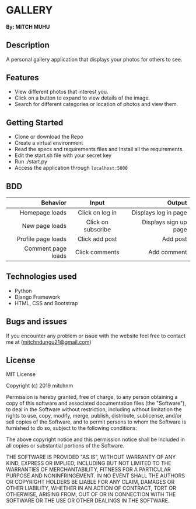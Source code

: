 # GALLERY

#### By: **MITCH MUHU**

## Description

A personal gallery application that displays your photos for others to see.

## Features
* View different photos that interest you.
* Click on a button to expand to view details of the image.
* Search for different categories or location of photos and view them.

## Getting Started

* Clone or download the Repo
* Create a virtual environment
* Read the specs and requirements files and Install all the requirements.
* Edit the start.sh file with your secret key
* Run ./start.py
* Access the application through `localhost:5000`

## BDD

| Behavior                    | Input                         | Output                       |
|----------------------------:|:-----------------------------:|-----------------------------:|
| Homepage loads              |  Click on log in              |  Displays log in page        |
| New page loads              |  Click on subscribe           |  Displays sign up page       |
| Profile page loads          |  Click add post               |  Add post                    |
| Comment page loads          |  Click comments               |  Add comment                 |

## Technologies used

* Python
* Django Framework
* HTML, CSS and Bootstrap

## Bugs and issues

If you encounter any problem or issue with the website feel free to contact me at (mitchndungu21@gmail.com)

## License

MIT License

Copyright (c) 2019 mitchnm

Permission is hereby granted, free of charge, to any person obtaining a copy
of this software and associated documentation files (the "Software"), to deal
in the Software without restriction, including without limitation the rights
to use, copy, modify, merge, publish, distribute, sublicense, and/or sell
copies of the Software, and to permit persons to whom the Software is
furnished to do so, subject to the following conditions:

The above copyright notice and this permission notice shall be included in all
copies or substantial portions of the Software.

THE SOFTWARE IS PROVIDED "AS IS", WITHOUT WARRANTY OF ANY KIND, EXPRESS OR
IMPLIED, INCLUDING BUT NOT LIMITED TO THE WARRANTIES OF MERCHANTABILITY,
FITNESS FOR A PARTICULAR PURPOSE AND NONINFRINGEMENT. IN NO EVENT SHALL THE
AUTHORS OR COPYRIGHT HOLDERS BE LIABLE FOR ANY CLAIM, DAMAGES OR OTHER
LIABILITY, WHETHER IN AN ACTION OF CONTRACT, TORT OR OTHERWISE, ARISING FROM,
OUT OF OR IN CONNECTION WITH THE SOFTWARE OR THE USE OR OTHER DEALINGS IN THE
SOFTWARE.